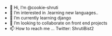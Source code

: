 - 👋 Hi, I’m @cookie-shruti
- 👀 I’m interested in .learning new languages..
- 🌱 I’m currently learning django 
- 💞️ I’m looking to collaborate on front end projects
- 📫 How to reach me ...
Twitter: ShrutiBist2


<!---
cookie-shruti/cookie-shruti is a ✨ special ✨ repository because its `README.md` (this file) appears on your GitHub profile.
You can click the Preview link to take a look at your changes.
--->
